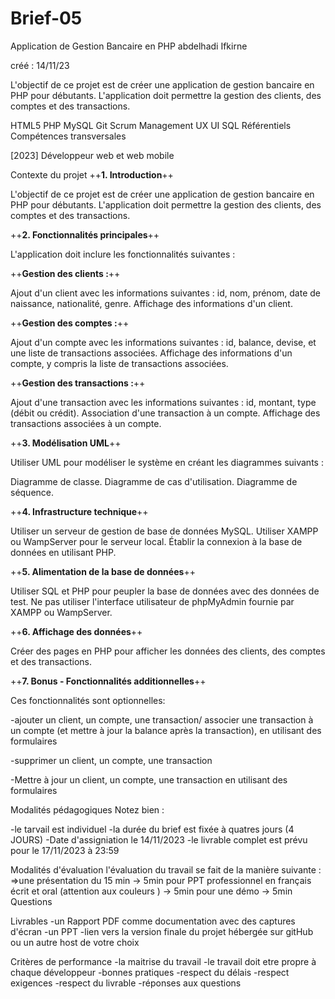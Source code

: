 # Brief-05
Application de Gestion Bancaire en PHP
abdelhadi Ifkirne

créé : 14/11/23

L'objectif de ce projet est de créer une application de gestion bancaire en PHP pour débutants. L'application doit permettre la gestion des clients, des comptes et des transactions.

HTML5
PHP
MySQL
Git
Scrum
Management
UX
UI
SQL
Référentiels
Compétences transversales

[2023] Développeur web et web mobile

Contexte du projet
++**1. Introduction**++

L'objectif de ce projet est de créer une application de gestion bancaire en PHP pour débutants. L'application doit permettre la gestion des clients, des comptes et des transactions.

++**2. Fonctionnalités principales**++

L'application doit inclure les fonctionnalités suivantes :

++**Gestion des clients :**++

Ajout d'un client avec les informations suivantes : id, nom, prénom, date de naissance, nationalité, genre. Affichage des informations d'un client.

++**Gestion des comptes :**++

Ajout d'un compte avec les informations suivantes : id, balance, devise, et une liste de transactions associées. Affichage des informations d'un compte, y compris la liste de transactions associées.

++**Gestion des transactions :**++

Ajout d'une transaction avec les informations suivantes : id, montant, type (débit ou crédit). Association d'une transaction à un compte. Affichage des transactions associées à un compte.

++**3. Modélisation UML**++

Utiliser UML pour modéliser le système en créant les diagrammes suivants :

Diagramme de classe. Diagramme de cas d'utilisation. Diagramme de séquence.

++**4. Infrastructure technique**++

Utiliser un serveur de gestion de base de données MySQL. Utiliser XAMPP ou WampServer pour le serveur local. Établir la connexion à la base de données en utilisant PHP.

++**5. Alimentation de la base de données**++

Utiliser SQL et PHP pour peupler la base de données avec des données de test. Ne pas utiliser l'interface utilisateur de phpMyAdmin fournie par XAMPP ou WampServer.

++**6. Affichage des données**++

Créer des pages en PHP pour afficher les données des clients, des comptes et des transactions.

++**7. Bonus - Fonctionnalités additionnelles**++

Ces fonctionnalités sont optionnelles:

-ajouter un client, un compte, une transaction/ associer une transaction à un compte (et mettre à jour la balance après la transaction), en utilisant des formulaires

-supprimer un client, un compte, une transaction

-Mettre à jour un client, un compte, une transaction en utilisant des formulaires

Modalités pédagogiques
Notez bien :

-le tarvail est individuel -la durée du brief est fixée à quatres jours (4 JOURS) -Date d'assigniation le 14/11/2023 -le livrable complet est prévu pour le 17/11/2023 à 23:59

Modalités d'évaluation
l'évaluation du travail se fait de la manière suivante : 
=>une présentation du 15 min
   -> 5min pour PPT professionnel en français écrit et oral  (attention aux couleurs )
   -> 5min pour une démo 
   -> 5min Questions

Livrables
-un Rapport PDF comme documentation avec des captures d'écran 
-un PPT 
-lien vers la version finale du projet hébergée sur gitHub ou un autre host de votre choix 

Critères de performance
-la maitrise du travail
-le travail doit etre propre à chaque développeur 
-bonnes pratiques 
-respect du délais 
-respect exigences
-respect du livrable
-réponses aux questions 
